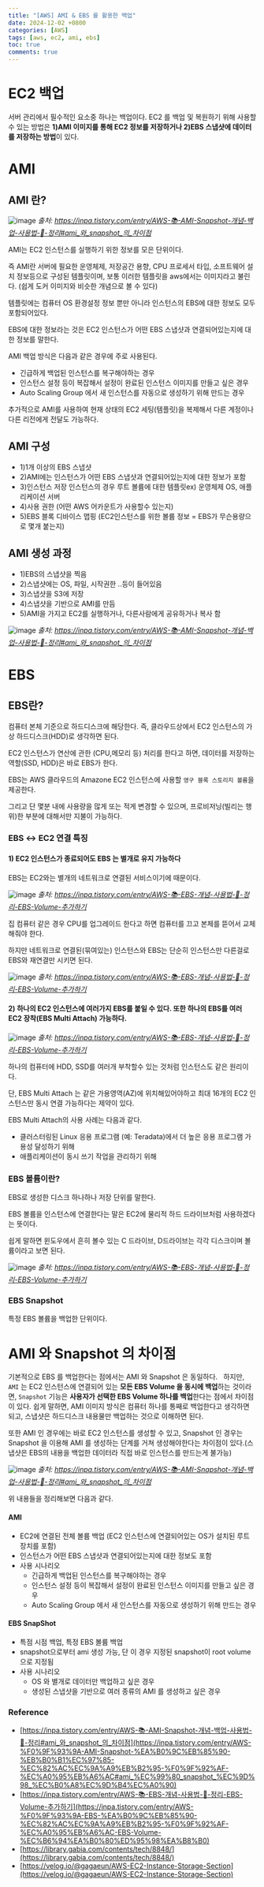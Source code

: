 ```yaml
---
title: "[AWS] AMI & EBS 를 활용한 백업"
date: 2024-12-02 +0800
categories: [AWS]
tags: [aws, ec2, ami, ebs]
toc: true
comments: true
---
```


# EC2 백업
서버 관리에서 필수적인 요소중 하나는 백업이다. EC2 를 백업 및 복원하기 위해 사용할 수 있는 방법은 **1)AMI 이미지를 통해 EC2 정보를 저장하거나 2)EBS 스냅샷에 데이터를 저장하는 방법**이 있다.

# AMI

## AMI 란?

![image](https://github.com/user-attachments/assets/98aa96bd-9e4a-4c1b-b563-39b6c219bd7c)
_출처: https://inpa.tistory.com/entry/AWS-📚-AMI-Snapshot-개념-백업-사용법-💯-정리#ami_와_snapshot_의_차이점_

AMI는 EC2 인스턴스를 실행하기 위한 정보를 모은 단위이다.

즉 AMI란 서버에 필요한 운영체제, 저장공간 용향, CPU 프로세서 타입, 소프트웨어 설치 정보등으로 구성된 템플릿이며, 보통 이러한 템플릿을 aws에서는 이미지라고 불린다. (쉽게 도커 이미지와 비슷한 개념으로 볼 수 있다)

템플릿에는 컴퓨터 OS 환경설정 정보 뿐만 아니라 인스턴스의 EBS에 대한 정보도 모두 포함되어있다.

EBS에 대한 정보라는 것은 EC2 인스턴스가 어떤 EBS 스냅샷과 연결되어있는지에 대한 정보를 말한다.

AMI 백업 방식은 다음과 같은 경우에 주로 사용된다.

- 긴급하게 백업된 인스턴스를 복구해야하는 경우
- 인스턴스 설정 등이 복잡해서 설정이 완료된 인스턴스 이미지를 만들고 싶은 경우
- Auto Scaling Group 에서 새 인스턴스를 자동으로 생성하기 위해 만드는 경우

추가적으로 AMI를 사용하여 현재 상태의 EC2 세팅(템플릿)을 복제해서 다른 계정이나 다른 리전에게 전달도 가능하다.

## AMI 구성
- 1)1개 이상의 EBS 스냅샷
- 2)AMI에는 인스턴스가 어떤 EBS 스냅샷과 연결되어있는지에 대한 정보가 포함
- 3)인스턴스 저장 인스턴스의 경우 루트 볼륨에 대한 템플릿ex) 운영체제 OS, 애플리케이션 서버
- 4)사용 권한 (어떤 AWS 어카운트가 사용할수 있는지)
- 5)EBS 블록 디바이스 맵핑 (EC2인스턴스를 위한 볼륨 정보 = EBS가 무슨용량으로 몇개 붙는지)

## AMI 생성 과정
- 1)EBS의 스냅샷을 찍음
- 2)스냅샷에는 OS, 파일, 시작권한 ..등이 들어있음
- 3)스냅샷을 S3에 저장
- 4)스냅샷을 기반으로 AMI를 만듬
- 5)AMI을 가지고 EC2를 실행하거나, 다른사람에게 공유하거나 복사 함

![image](https://github.com/user-attachments/assets/7c5f5bc6-077b-4f87-8ad5-a82dc7dc4654)
_출처: https://inpa.tistory.com/entry/AWS-📚-AMI-Snapshot-개념-백업-사용법-💯-정리#ami_와_snapshot_의_차이점_

# EBS

## EBS란?
컴퓨터 본체 기준으로 하드디스크에 해당한다. 즉, 클라우드상에서 EC2 인스턴스의 가상 하드디스크(HDD)로 생각하면 된다.

EC2 인스턴스가 연산에 관한 (CPU,메모리 등) 처리를 한다고 하면, 데이터를 저장하는 역할(SSD, HDD)은 바로 EBS가 한다.

EBS는 AWS 클라우드의 Amazone EC2 인스턴스에 사용할 `영구 블록 스토리지 볼륨`을 제공한다.

그리고 단 몇분 내에 사용량을 많게 또는 적게 변경할 수 있으며, 프로비저닝(빌리는 행위)한 부분에 대해서만 지불이 가능하다.

### EBS ↔ EC2 연결 특징

#### 1) EC2 인스턴스가 종료되어도 EBS 는 별개로 유지 가능하다

EBS는 EC2와는 별개의 네트워크로 연결된 서비스이기에 때문이다.

![image](https://github.com/user-attachments/assets/2997b719-89c5-4798-b67f-42196996b1a1)
_출처: https://inpa.tistory.com/entry/AWS-📚-EBS-개념-사용법-💯-정리-EBS-Volume-추가하기_

집 컴퓨터 같은 경우 CPU를 업그레이드 한다고 하면 컴퓨터를 끄고 본체를 뜯어서 교체해줘야 한다.

하지만 네트워크로 연결된(묶여있는) 인스턴스와 EBS는 단순히 인스턴스만 다른걸로 EBS와 재연결만 시키면 된다.

![image](https://github.com/user-attachments/assets/9546ff0b-c8ff-4ef9-ae94-23cd610554f5)
_출처: https://inpa.tistory.com/entry/AWS-📚-EBS-개념-사용법-💯-정리-EBS-Volume-추가하기_

#### 2) 하나의 EC2 인스턴스에 여러가지 EBS를 붙일 수 있다. 또한 하나의 EBS를 여러 EC2 장착(EBS Multi Attach) 가능하다.

![image](https://github.com/user-attachments/assets/d163cada-bad9-4455-81b1-7eac2f9c28f7)
_출처: https://inpa.tistory.com/entry/AWS-📚-EBS-개념-사용법-💯-정리-EBS-Volume-추가하기_

하나의 컴퓨터에 HDD, SSD를 여러개 부착할수 있는 것처럼 인스턴스도 같은 원리이다.

단, EBS Multi Attach 는 같은 가용영역(AZ)에 위치해있어야하고 최대 16개의 EC2 인스턴스만 동시 연결 가능하다는 제약이 있다.

EBS Multi Attach의 사용 사례는 다음과 같다.

- 클러스터링된 Linux 응용 프로그램 (예: Teradata)에서 더 높은 응용 프로그램 가용성 달성하기 위해
- 애플리케이션이 동시 쓰기 작업을 관리하기 위해

### EBS 볼륨이란?

EBS로 생성한 디스크 하나하나 저장 단위를 말한다.

EBS 볼륨을 인스턴스에 연결한다는 말은 EC2에 물리적 하드 드라이브처럼 사용하겠다는 뜻이다.

쉽게 말하면 윈도우에서 흔히 볼수 있는 C 드라이브, D드라이브는 각각 디스크이며 볼륨이라고 보면 된다.

![image](https://github.com/user-attachments/assets/61a20fed-4d76-4e0c-b6dc-417aef8834b4)
_출처: https://inpa.tistory.com/entry/AWS-📚-EBS-개념-사용법-💯-정리-EBS-Volume-추가하기_

### EBS Snapshot
특정 EBS 볼륨을 백업한 단위이다.

# AMI 와 Snapshot 의 차이점

기본적으로 EBS 를 백업한다는 점에서는 AMI 와 Snapshot 은 동일하다.
 
하지만, `AMI` 는 EC2 인스턴스에 연결되어 있는 **모든 EBS Volume 을 동시에 백업**하는 것이라면, `Snapshot` 기능은 **사용자가 선택한 EBS Volume 하나를 백업**한다는 점에서 차이점이 있다.
쉽게 말하면, AMI 이미지 방식은 컴퓨터 하나를 통째로 백업한다고 생각하면 되고, 스냅샷은 하드디스크 내용물만 백업하는 것으로 이해하면 된다.

또한 AMI 인 경우에는 바로 EC2 인스턴스를 생성할 수 있고,
Snapshot 인 경우는 Snapshot 을 이용해 AMI 를 생성하는 단계를 거쳐 생성해야한다는 차이점이 있다.(스냅샷은 EBS의 내용을 백업한 데이터라 직접 바로 인스턴스를 만드는게 불가능)

![image](https://github.com/user-attachments/assets/bd091fb0-2881-4cc7-87d0-33d6848f05ca)
_출처: https://inpa.tistory.com/entry/AWS-📚-AMI-Snapshot-개념-백업-사용법-💯-정리#ami_와_snapshot_의_차이점_

위 내용들을 정리해보면 다음과 같다.

#### AMI
- EC2에 연결된 전체 볼륨 백업 (EC2 인스턴스에 연결되어있는 OS가 설치된 루트 장치를 포함)
- 인스턴스가 어떤 EBS 스냅샷과 연결되어있는지에 대한 정보도 포함
- 사용 시나리오
  - 긴급하게 백업된 인스턴스를 복구해야하는 경우
  - 인스턴스 설정 등이 복잡해서 설정이 완료된 인스턴스 이미지를 만들고 싶은 경우
  - Auto Scaling Group 에서 새 인스턴스를 자동으로 생성하기 위해 만드는 경우

#### EBS SnapShot
- 특점 시점 백업, 특정 EBS 볼륨 백업
- snapshot으로부터 ami 생성 가능, 단 이 경우 지정된 snapshot이 root volume으로 지정됨
- 사용 시나리오
  - OS 와 별개로 데이터만 백업하고 싶은 경우
  - 생성된 스냅샷을 기반으로 여러 종류의 AMI 를 생성하고 싶은 경우

### Reference
- [https://inpa.tistory.com/entry/AWS-📚-AMI-Snapshot-개념-백업-사용법-💯-정리#ami_와_snapshot_의_차이점](https://inpa.tistory.com/entry/AWS-%F0%9F%93%9A-AMI-Snapshot-%EA%B0%9C%EB%85%90-%EB%B0%B1%EC%97%85-%EC%82%AC%EC%9A%A9%EB%B2%95-%F0%9F%92%AF-%EC%A0%95%EB%A6%AC#ami_%EC%99%80_snapshot_%EC%9D%98_%EC%B0%A8%EC%9D%B4%EC%A0%90)
- [https://inpa.tistory.com/entry/AWS-📚-EBS-개념-사용법-💯-정리-EBS-Volume-추가하기](https://inpa.tistory.com/entry/AWS-%F0%9F%93%9A-EBS-%EA%B0%9C%EB%85%90-%EC%82%AC%EC%9A%A9%EB%B2%95-%F0%9F%92%AF-%EC%A0%95%EB%A6%AC-EBS-Volume-%EC%B6%94%EA%B0%80%ED%95%98%EA%B8%B0)
- [https://library.gabia.com/contents/tech/8848/](https://library.gabia.com/contents/tech/8848/)
- [https://velog.io/@gagaeun/AWS-EC2-Instance-Storage-Section](https://velog.io/@gagaeun/AWS-EC2-Instance-Storage-Section)

